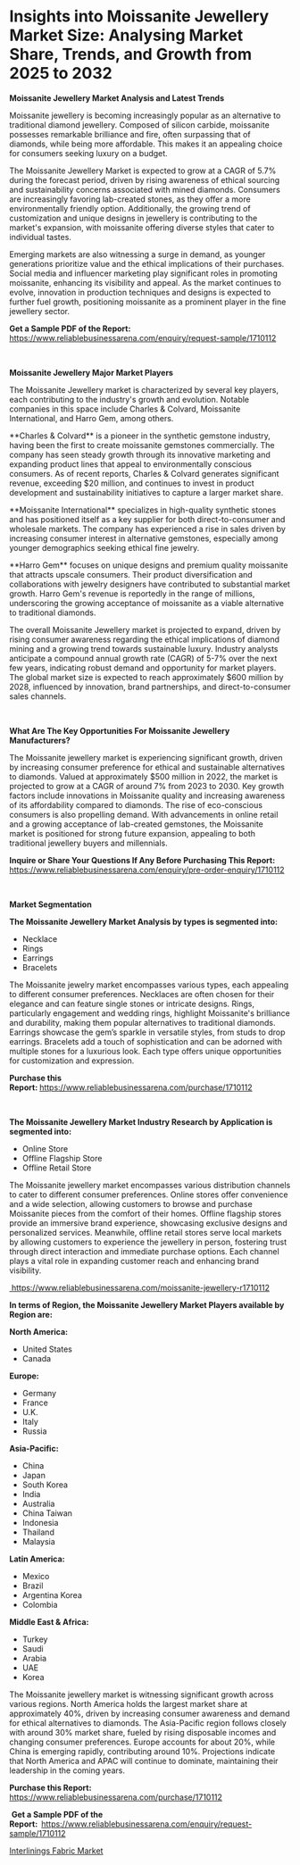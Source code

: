 <p><h1>Insights into Moissanite Jewellery Market Size: Analysing Market Share, Trends, and Growth from 2025 to 2032</h1></p><p><strong>Moissanite Jewellery Market Analysis and Latest Trends</strong></p>
<p><p>Moissanite jewellery is becoming increasingly popular as an alternative to traditional diamond jewellery. Composed of silicon carbide, moissanite possesses remarkable brilliance and fire, often surpassing that of diamonds, while being more affordable. This makes it an appealing choice for consumers seeking luxury on a budget.</p><p>The Moissanite Jewellery Market is expected to grow at a CAGR of 5.7% during the forecast period, driven by rising awareness of ethical sourcing and sustainability concerns associated with mined diamonds. Consumers are increasingly favoring lab-created stones, as they offer a more environmentally friendly option. Additionally, the growing trend of customization and unique designs in jewellery is contributing to the market's expansion, with moissanite offering diverse styles that cater to individual tastes.</p><p>Emerging markets are also witnessing a surge in demand, as younger generations prioritize value and the ethical implications of their purchases. Social media and influencer marketing play significant roles in promoting moissanite, enhancing its visibility and appeal. As the market continues to evolve, innovation in production techniques and designs is expected to further fuel growth, positioning moissanite as a prominent player in the fine jewellery sector.</p></p>
<p><strong>Get a Sample PDF of the Report:&nbsp;</strong> <a href="https://www.reliablebusinessarena.com/enquiry/request-sample/1710112?utm_campaign=1948&utm_medium=2&utm_source=Github&utm_content=ia&utm_term=10012025&utm_id=moissanite-jewellery">https://www.reliablebusinessarena.com/enquiry/request-sample/1710112</a></p>
<p>&nbsp;</p>
<p><strong>Moissanite Jewellery Major Market Players</strong></p>
<p><p>The Moissanite Jewellery market is characterized by several key players, each contributing to the industry's growth and evolution. Notable companies in this space include Charles & Colvard, Moissanite International, and Harro Gem, among others.</p><p>**Charles & Colvard** is a pioneer in the synthetic gemstone industry, having been the first to create moissanite gemstones commercially. The company has seen steady growth through its innovative marketing and expanding product lines that appeal to environmentally conscious consumers. As of recent reports, Charles & Colvard generates significant revenue, exceeding $20 million, and continues to invest in product development and sustainability initiatives to capture a larger market share.</p><p>**Moissanite International** specializes in high-quality synthetic stones and has positioned itself as a key supplier for both direct-to-consumer and wholesale markets. The company has experienced a rise in sales driven by increasing consumer interest in alternative gemstones, especially among younger demographics seeking ethical fine jewelry.</p><p>**Harro Gem** focuses on unique designs and premium quality moissanite that attracts upscale consumers. Their product diversification and collaborations with jewelry designers have contributed to substantial market growth. Harro Gem's revenue is reportedly in the range of millions, underscoring the growing acceptance of moissanite as a viable alternative to traditional diamonds.</p><p>The overall Moissanite Jewellery market is projected to expand, driven by rising consumer awareness regarding the ethical implications of diamond mining and a growing trend towards sustainable luxury. Industry analysts anticipate a compound annual growth rate (CAGR) of 5-7% over the next few years, indicating robust demand and opportunity for market players. The global market size is expected to reach approximately $600 million by 2028, influenced by innovation, brand partnerships, and direct-to-consumer sales channels.</p></p>
<p>&nbsp;</p>
<p><strong>What Are The Key Opportunities For Moissanite Jewellery Manufacturers?</strong></p>
<p><p>The Moissanite jewellery market is experiencing significant growth, driven by increasing consumer preference for ethical and sustainable alternatives to diamonds. Valued at approximately $500 million in 2022, the market is projected to grow at a CAGR of around 7% from 2023 to 2030. Key growth factors include innovations in Moissanite quality and increasing awareness of its affordability compared to diamonds. The rise of eco-conscious consumers is also propelling demand. With advancements in online retail and a growing acceptance of lab-created gemstones, the Moissanite market is positioned for strong future expansion, appealing to both traditional jewellery buyers and millennials.</p></p>
<p><strong>Inquire or Share Your Questions If Any Before Purchasing This Report:</strong> <a href="https://www.reliablebusinessarena.com/enquiry/pre-order-enquiry/1710112?utm_campaign=1948&utm_medium=2&utm_source=Github&utm_content=ia&utm_term=10012025&utm_id=moissanite-jewellery">https://www.reliablebusinessarena.com/enquiry/pre-order-enquiry/1710112</a></p>
<p>&nbsp;</p>
<p><strong>Market Segmentation</strong></p>
<p><strong>The Moissanite Jewellery Market Analysis by types is segmented into:</strong></p>
<p><ul><li>Necklace</li><li>Rings</li><li>Earrings</li><li>Bracelets</li></ul></p>
<p><p>The Moissanite jewelry market encompasses various types, each appealing to different consumer preferences. Necklaces are often chosen for their elegance and can feature single stones or intricate designs. Rings, particularly engagement and wedding rings, highlight Moissanite's brilliance and durability, making them popular alternatives to traditional diamonds. Earrings showcase the gem’s sparkle in versatile styles, from studs to drop earrings. Bracelets add a touch of sophistication and can be adorned with multiple stones for a luxurious look. Each type offers unique opportunities for customization and expression.</p></p>
<p><strong>Purchase this Report:&nbsp;</strong><a href="https://www.reliablebusinessarena.com/purchase/1710112?utm_campaign=1948&utm_medium=2&utm_source=Github&utm_content=ia&utm_term=10012025&utm_id=moissanite-jewellery">https://www.reliablebusinessarena.com/purchase/1710112</a></p>
<p>&nbsp;</p>
<p><strong>The Moissanite Jewellery Market Industry Research by Application is segmented into:</strong></p>
<p><ul><li>Online Store</li><li>Offline Flagship Store</li><li>Offline Retail Store</li></ul></p>
<p><p>The Moissanite jewellery market encompasses various distribution channels to cater to different consumer preferences. Online stores offer convenience and a wide selection, allowing customers to browse and purchase Moissanite pieces from the comfort of their homes. Offline flagship stores provide an immersive brand experience, showcasing exclusive designs and personalized services. Meanwhile, offline retail stores serve local markets by allowing customers to experience the jewellery in person, fostering trust through direct interaction and immediate purchase options. Each channel plays a vital role in expanding customer reach and enhancing brand visibility.</p></p>
<p><a href="https://www.reliablebusinessarena.com/moissanite-jewellery-r1710112?utm_campaign=1948&utm_medium=2&utm_source=Github&utm_content=ia&utm_term=10012025&utm_id=moissanite-jewellery">&nbsp;https://www.reliablebusinessarena.com/moissanite-jewellery-r1710112</a></p>
<p><strong>In terms of Region, the Moissanite Jewellery Market Players available by Region are:</strong></p>
<p>
    <p> <strong> North America: </strong>
        <ul>
            <li>United States</li>
            <li>Canada</li>
        </ul>
        </p> 
    <p> <strong> Europe: </strong>
        <ul>
            <li>Germany</li>
            <li>France</li>
            <li>U.K.</li>
            <li>Italy</li>
            <li>Russia</li>
        </ul>
        </p> 
    <p> <strong> Asia-Pacific: </strong>
        <ul>
            <li>China</li>
            <li>Japan</li>
            <li>South Korea</li>
            <li>India</li>
            <li>Australia</li>
            <li>China Taiwan</li>
            <li>Indonesia</li>
            <li>Thailand</li>
            <li>Malaysia</li>
        </ul>
        </p> 
    <p> <strong> Latin America: </strong>
        <ul>
            <li>Mexico</li>
            <li>Brazil</li>
            <li>Argentina Korea</li>
            <li>Colombia</li>
        </ul>
        </p> 
    <p> <strong> Middle East & Africa: </strong>
        <ul>
            <li>Turkey</li>
            <li>Saudi</li>
            <li>Arabia</li>
            <li>UAE</li>
            <li>Korea</li>
        </ul>
    </p>
    </p>
<p><p>The Moissanite jewellery market is witnessing significant growth across various regions. North America holds the largest market share at approximately 40%, driven by increasing consumer awareness and demand for ethical alternatives to diamonds. The Asia-Pacific region follows closely with around 30% market share, fueled by rising disposable incomes and changing consumer preferences. Europe accounts for about 20%, while China is emerging rapidly, contributing around 10%. Projections indicate that North America and APAC will continue to dominate, maintaining their leadership in the coming years.</p></p>
<p><strong>Purchase this Report: </strong><a href="https://www.reliablebusinessarena.com/purchase/1710112?utm_campaign=1948&utm_medium=2&utm_source=Github&utm_content=ia&utm_term=10012025&utm_id=moissanite-jewellery">https://www.reliablebusinessarena.com/purchase/1710112</a></p>
<p>&nbsp;<strong>Get a Sample PDF of the Report:&nbsp;&nbsp;</strong><a href="https://www.reliablebusinessarena.com/enquiry/request-sample/1710112?utm_campaign=1948&utm_medium=2&utm_source=Github&utm_content=ia&utm_term=10012025&utm_id=moissanite-jewellery">https://www.reliablebusinessarena.com/enquiry/request-sample/1710112</a></p>
<p><strong></strong></p>
<p><p><a href="https://github.com/rahu1506/Market-Research-Report-List-6/blob/main/interlinings-fabric-market.md?utm_campaign=1948&utm_medium=2&utm_source=Github&utm_content=ia&utm_term=10012025&utm_id=moissanite-jewellery">Interlinings Fabric Market</a></p></p>